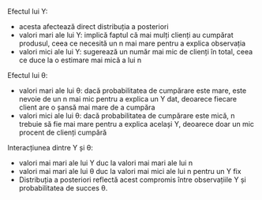 Efectul lui Y:
- acesta afectează direct distribuția a posteriori
- valori mari ale lui Y: implică faptul că mai mulți clienți au cumpărat produsul, ceea ce necesită un n mai mare pentru a explica observația
- valori mici ale lui Y: sugerează un număr mai mic de clienți în total, ceea ce duce la o estimare mai mică a lui n

Efectul lui θ:
- valori mari ale lui θ: dacă probabilitatea de cumpărare este mare, este nevoie de un n mai mic pentru a explica un Y dat, deoarece fiecare client are o șansă mai mare de a cumpăra
- valori mici ale lui θ: dacă probabilitatea de cumpărare este mică, n trebuie să fie mai mare pentru a explica același Y, deoarece doar un mic procent de clienți cumpără


Interacțiunea dintre Y și θ:
- valori mai mari ale lui Y duc la valori mai mari ale lui n
- valori mai mari ale lui θ duc la valori mai mici ale lui n pentru un Y fix
- Distribuția a posteriori reflectă acest compromis între observațiile Y și probabilitatea de succes θ.


